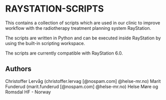 # RAYSTATION-SCRIPTS

This contains a collection of scripts which are used in our clinic to improve
workflow with the radiotherapy treatment planning system RayStation.

The scripts are written in Python and can be executed inside RayStation by
using the built-in scripting workspace.

The scripts are currently compatible with RayStation 6.0.

## Authors

Christoffer Lervåg (christoffer.lervag [@nospam.com] @helse-mr.no)
Marit Funderud (marit.funderud [@nospam.com] @helse-mr.no)
Helse Møre og Romsdal HF - Norway
